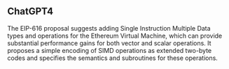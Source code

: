 ## ChatGPT4

The EIP-616 proposal suggests adding Single Instruction Multiple Data types and operations for the Ethereum Virtual Machine, which can provide substantial performance gains for both vector and scalar operations. It proposes a simple encoding of SIMD operations as extended two-byte codes and specifies the semantics and subroutines for these operations.
